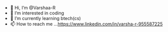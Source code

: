 - 👋 Hi, I’m @Varshaa-R
- 👀 I’m interested in coding
- 🌱 I’m currently learning btech(cs)
- 📫 How to reach me ...https://www.linkedin.com/in/varsha-r-955587225

<!---
Varshaa-R/Varshaa-R is a ✨ special ✨ repository because its `README.md` (this file) appears on your GitHub profile.
You can click the Preview link to take a look at your changes.
--->
